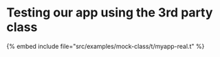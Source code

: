 # Testing our app using the 3rd party class


{% embed include file="src/examples/mock-class/t/myapp-real.t" %}


